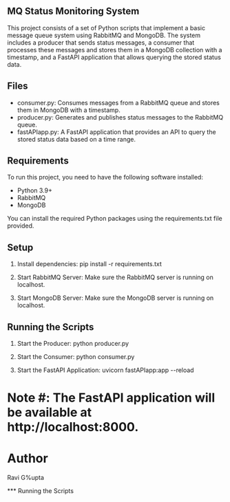 ## MQ Status Monitoring System ##
This project consists of a set of Python scripts that implement a basic message queue system using RabbitMQ and MongoDB. The system includes a producer that sends status messages, a consumer that processes these messages and stores them in a MongoDB collection with a timestamp, and a FastAPI application that allows querying the stored status data.

## Files ##
* consumer.py: Consumes messages from a RabbitMQ queue and stores them in MongoDB with a timestamp.
* producer.py: Generates and publishes status messages to the RabbitMQ queue.
* fastAPIapp.py: A FastAPI application that provides an API to query the stored status data based on a time range.

## Requirements ##
To run this project, you need to have the following software installed:

* Python 3.9+
* RabbitMQ
* MongoDB

You can install the required Python packages using the requirements.txt file provided.

## Setup ##
1. Install dependencies:
pip install -r requirements.txt

2. Start RabbitMQ Server:
Make sure the RabbitMQ server is running on localhost.

3. Start MongoDB Server:
Make sure the MongoDB server is running on localhost.

## Running the Scripts ##
1. Start the Producer:
python producer.py

2. Start the Consumer:
python consumer.py

3. Start the FastAPI Application:
uvicorn fastAPIapp:app --reload

# Note #: The FastAPI application will be available at http://localhost:8000.

# Author #
Ravi G%upta

*** Running the Scripts



